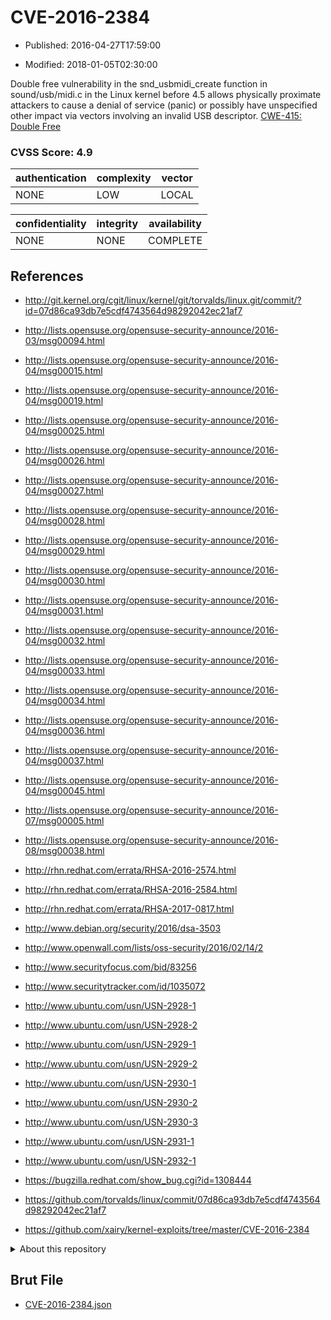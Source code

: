 # CVE-2016-2384

- Published: 2016-04-27T17:59:00

- Modified: 2018-01-05T02:30:00

Double free vulnerability in the snd_usbmidi_create function in sound/usb/midi.c in the Linux kernel before 4.5 allows physically proximate attackers to cause a denial of service (panic) or possibly have unspecified other impact via vectors involving an invalid USB descriptor. <a href="http://cwe.mitre.org/data/definitions/415.html">CWE-415: Double Free</a>

### CVSS Score: **4.9**

| authentication | complexity | vector |
| --- | --- | --- |
| NONE | LOW | LOCAL |

| confidentiality | integrity | availability |
| --- | --- | --- |
| NONE | NONE | COMPLETE |

## References

* http://git.kernel.org/cgit/linux/kernel/git/torvalds/linux.git/commit/?id=07d86ca93db7e5cdf4743564d98292042ec21af7

* http://lists.opensuse.org/opensuse-security-announce/2016-03/msg00094.html

* http://lists.opensuse.org/opensuse-security-announce/2016-04/msg00015.html

* http://lists.opensuse.org/opensuse-security-announce/2016-04/msg00019.html

* http://lists.opensuse.org/opensuse-security-announce/2016-04/msg00025.html

* http://lists.opensuse.org/opensuse-security-announce/2016-04/msg00026.html

* http://lists.opensuse.org/opensuse-security-announce/2016-04/msg00027.html

* http://lists.opensuse.org/opensuse-security-announce/2016-04/msg00028.html

* http://lists.opensuse.org/opensuse-security-announce/2016-04/msg00029.html

* http://lists.opensuse.org/opensuse-security-announce/2016-04/msg00030.html

* http://lists.opensuse.org/opensuse-security-announce/2016-04/msg00031.html

* http://lists.opensuse.org/opensuse-security-announce/2016-04/msg00032.html

* http://lists.opensuse.org/opensuse-security-announce/2016-04/msg00033.html

* http://lists.opensuse.org/opensuse-security-announce/2016-04/msg00034.html

* http://lists.opensuse.org/opensuse-security-announce/2016-04/msg00036.html

* http://lists.opensuse.org/opensuse-security-announce/2016-04/msg00037.html

* http://lists.opensuse.org/opensuse-security-announce/2016-04/msg00045.html

* http://lists.opensuse.org/opensuse-security-announce/2016-07/msg00005.html

* http://lists.opensuse.org/opensuse-security-announce/2016-08/msg00038.html

* http://rhn.redhat.com/errata/RHSA-2016-2574.html

* http://rhn.redhat.com/errata/RHSA-2016-2584.html

* http://rhn.redhat.com/errata/RHSA-2017-0817.html

* http://www.debian.org/security/2016/dsa-3503

* http://www.openwall.com/lists/oss-security/2016/02/14/2

* http://www.securityfocus.com/bid/83256

* http://www.securitytracker.com/id/1035072

* http://www.ubuntu.com/usn/USN-2928-1

* http://www.ubuntu.com/usn/USN-2928-2

* http://www.ubuntu.com/usn/USN-2929-1

* http://www.ubuntu.com/usn/USN-2929-2

* http://www.ubuntu.com/usn/USN-2930-1

* http://www.ubuntu.com/usn/USN-2930-2

* http://www.ubuntu.com/usn/USN-2930-3

* http://www.ubuntu.com/usn/USN-2931-1

* http://www.ubuntu.com/usn/USN-2932-1

* https://bugzilla.redhat.com/show_bug.cgi?id=1308444

* https://github.com/torvalds/linux/commit/07d86ca93db7e5cdf4743564d98292042ec21af7

* https://github.com/xairy/kernel-exploits/tree/master/CVE-2016-2384

<details>
<summary>About this repository</summary> 

  This repository is part of the project [Live Hack CVE](https://github.com/Live-Hack-CVE). Main website can be found [www.live-hack.org](https://www.live-hack.org) 
  
  Made by [Sn0wAlice](https://github.com/Sn0wAlice) for the people that care about security and need to have a feed of the latest CVEs. Hope you enjoy it, don't forget to star the repo and follow me on [Twitter](https://twitter.com/Sn0wAlice) and [Github](https://github.com/Sn0wAlice). And that is my [personnal website](https://www.alice-snow.me/)

  - [Home Page](https://github.com/Live-Hack-CVE)
  - [Framework](https://github.com/Live-Hack-CVE/cve-framework)
  - [CVE database](https://github.com/Live-Hack-CVE/full_database)
  - [Changelog](https://github.com/Live-Hack-CVE/Changelog)
</details>

## Brut File

* [CVE-2016-2384.json](https://raw.githubusercontent.com/Live-Hack-CVE/full_database/main/cves/2016/CVE-2016-2384.json)

